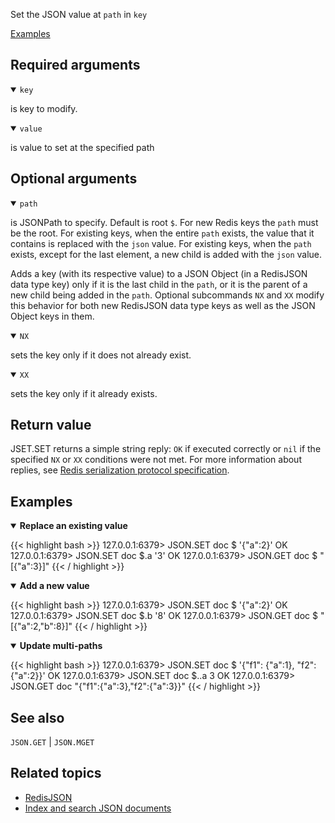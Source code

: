 Set the JSON value at `path` in `key`

[Examples](#examples)

## Required arguments

<details open><summary><code>key</code></summary> 

is key to modify.
</details>

<details open><summary><code>value</code></summary> 

is value to set at the specified path
</details>

## Optional arguments

<details open><summary><code>path</code></summary> 

is JSONPath to specify. Default is root `$`. For new Redis keys the `path` must be the root. For existing keys, when the entire `path` exists, the value that it contains is replaced with the `json` value. For existing keys, when the `path` exists, except for the last element, a new child is added with the `json` value. 

Adds a key (with its respective value) to a JSON Object (in a RedisJSON data type key) only if it is the last child in the `path`, or it is the parent of a new child being added in the `path`. Optional subcommands `NX` and `XX` modify this behavior for both new RedisJSON data type keys as well as the JSON Object keys in them.
</details>

<details open><summary><code>NX</code></summary> 

sets the key only if it does not already exist.
</details>

<details open><summary><code>XX</code></summary> 

sets the key only if it already exists.
</details>

## Return value 

JSET.SET returns a simple string reply: `OK` if executed correctly or `nil` if the specified `NX` or `XX` conditions were not met.
For more information about replies, see [Redis serialization protocol specification](/docs/reference/protocol-spec).

## Examples

<details open>
<summary><b>Replace an existing value</b></summary>

{{< highlight bash >}}
127.0.0.1:6379> JSON.SET doc $ '{"a":2}'
OK
127.0.0.1:6379> JSON.SET doc $.a '3'
OK
127.0.0.1:6379> JSON.GET doc $
"[{\"a\":3}]"
{{< / highlight >}}
</details>

<details open>
<summary><b>Add a new value</b></summary>

{{< highlight bash >}}
127.0.0.1:6379> JSON.SET doc $ '{"a":2}'
OK
127.0.0.1:6379> JSON.SET doc $.b '8'
OK
127.0.0.1:6379> JSON.GET doc $
"[{\"a\":2,\"b\":8}]"
{{< / highlight >}}
</details>

<details open>
<summary><b>Update multi-paths</b></summary>

{{< highlight bash >}}
127.0.0.1:6379> JSON.SET doc $ '{"f1": {"a":1}, "f2":{"a":2}}'
OK
127.0.0.1:6379> JSON.SET doc $..a 3
OK
127.0.0.1:6379> JSON.GET doc
"{\"f1\":{\"a\":3},\"f2\":{\"a\":3}}"
{{< / highlight >}}
</details>

## See also

`JSON.GET` | `JSON.MGET` 

## Related topics

* [RedisJSON](/docs/stack/json)
* [Index and search JSON documents](/docs/stack/search/indexing_json)
